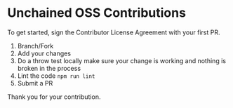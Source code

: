 # Unchained OSS Contributions

To get started, sign the Contributor License Agreement with your first PR.

1. Branch/Fork
2. Add your changes
3. Do a throw test locally make sure your change is working and nothing is broken in the process 
3. Lint the code `npm run lint`
4. Submit a PR

Thank you for your contribution.